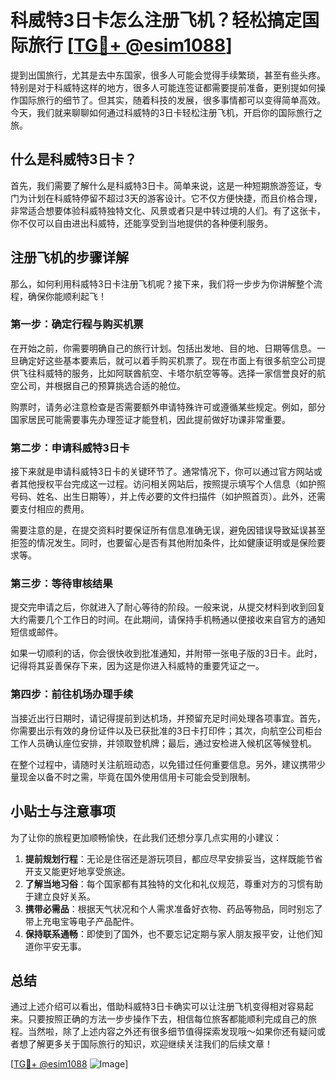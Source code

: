 # 科威特3日卡怎么注册飞机？轻松搞定国际旅行 [[TG💪+ @esim1088](https://t.me/s/esim1088)]

提到出国旅行，尤其是去中东国家，很多人可能会觉得手续繁琐，甚至有些头疼。特别是对于科威特这样的地方，很多人可能连签证都需要提前准备，更别提如何操作国际旅行的细节了。但其实，随着科技的发展，很多事情都可以变得简单高效。今天，我们就来聊聊如何通过科威特的3日卡轻松注册飞机，开启你的国际旅行之旅。

## 什么是科威特3日卡？

首先，我们需要了解什么是科威特3日卡。简单来说，这是一种短期旅游签证，专门为计划在科威特停留不超过3天的游客设计。它不仅方便快捷，而且价格合理，非常适合想要体验科威特独特文化、风景或者只是中转过境的人们。有了这张卡，你不仅可以自由进出科威特，还能享受到当地提供的各种便利服务。

## 注册飞机的步骤详解

那么，如何利用科威特3日卡注册飞机呢？接下来，我们将一步步为你讲解整个流程，确保你能顺利起飞！

### 第一步：确定行程与购买机票

在开始之前，你需要明确自己的旅行计划。包括出发地、目的地、日期等信息。一旦确定好这些基本要素后，就可以着手购买机票了。现在市面上有很多航空公司提供飞往科威特的服务，比如阿联酋航空、卡塔尔航空等等。选择一家信誉良好的航空公司，并根据自己的预算挑选合适的舱位。

购票时，请务必注意检查是否需要额外申请特殊许可或遵循某些规定。例如，部分国家居民可能需要事先办理签证才能登机，因此提前做好功课非常重要。

### 第二步：申请科威特3日卡

接下来就是申请科威特3日卡的关键环节了。通常情况下，你可以通过官方网站或者其他授权平台完成这一过程。访问相关网站后，按照提示填写个人信息（如护照号码、姓名、出生日期等），并上传必要的文件扫描件（如护照首页）。此外，还需要支付相应的费用。

需要注意的是，在提交资料时要保证所有信息准确无误，避免因错误导致延误甚至拒签的情况发生。同时，也要留心是否有其他附加条件，比如健康证明或是保险要求等。

### 第三步：等待审核结果

提交完申请之后，你就进入了耐心等待的阶段。一般来说，从提交材料到收到回复大约需要几个工作日的时间。在此期间，请保持手机畅通以便接收来自官方的通知短信或邮件。

如果一切顺利的话，你会很快收到批准通知，并附带一张电子版的3日卡。此时，记得将其妥善保存下来，因为这是你进入科威特的重要凭证之一。

### 第四步：前往机场办理手续

当接近出行日期时，请记得提前到达机场，并预留充足时间处理各项事宜。首先，你需要出示有效的身份证件以及已获批准的3日卡打印件；其次，向航空公司柜台工作人员确认座位安排，并领取登机牌；最后，通过安检进入候机区等候登机。

在整个过程中，请随时关注航班动态，以免错过任何重要信息。另外，建议携带少量现金以备不时之需，毕竟在国外使用信用卡可能会受到限制。

## 小贴士与注意事项

为了让你的旅程更加顺畅愉快，在此我们还想分享几点实用的小建议：

1. **提前规划行程**：无论是住宿还是游玩项目，都应尽早安排妥当，这样既能节省开支又能更好地享受旅途。
2. **了解当地习俗**：每个国家都有其独特的文化和礼仪规范，尊重对方的习惯有助于建立良好关系。
3. **携带必需品**：根据天气状况和个人需求准备好衣物、药品等物品，同时别忘了带上充电宝等电子产品配件。
4. **保持联系通畅**：即使到了国外，也不要忘记定期与家人朋友报平安，让他们知道你平安无事。

## 总结

通过上述介绍可以看出，借助科威特3日卡确实可以让注册飞机变得相对容易起来。只要按照正确的方法一步步操作下去，相信每位旅客都能顺利完成自己的旅程。当然啦，除了上述内容之外还有很多细节值得探索发现哦～如果你还有疑问或者想了解更多关于国际旅行的知识，欢迎继续关注我们的后续文章！

[[TG💪+ @esim1088](https://t.me/s/esim1088) ![Image](https://i.postimg.cc/4NQfJmqS/Snipaste-2025-05-13-00-14-12.png)]